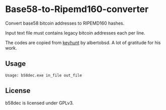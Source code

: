 # Base58-to-Ripemd160-converter

Convert base58 bitcoin addresses to RIPEMD160 hashes.

Input text file must contains legacy bitcoin addresses each per line.

The codes are copied from [keyhunt](https://github.com/albertobsd/keyhunt) by albertobsd. A lot of gratitude for his work.

## Usage
```
Usage: b58dec.exe in_file out_file
```

## License
b58dec is licensed under GPLv3.

